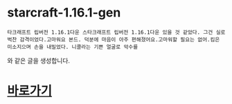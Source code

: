 # starcraft-1.16.1-gen

```
타크래프트 립버전 1.16.1다운 스타크래프트 립버전 1.16.1다운 있을 것 같았다. 그건 실로 벅찬 감격이었다.고마워요 본드. 덕분에 마음이 아주 편해졌어요.고마워할 필요는 없어.킴은 미소지으며 손을 내밀었다. 니콜라는 기쁜 얼굴로 악수를
```
와 같은 글을 생성합니다.

# [바로가기](https://drowsy-probius.github.io/starcraft)

